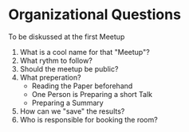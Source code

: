 # Organizational Questions

To be diskussed at the first Meetup
1. What is a cool name for that "Meetup"?
1. What rythm to follow?
1. Should the meetup be public?
1. What preperation?
    * Reading the Paper beforehand
    * One Person is Preparing a short Talk
    * Preparing a Summary
1. How can we "save" the results?
1. Who is responsible for booking the room?
